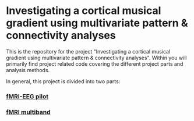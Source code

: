 # Investigating a cortical musical gradient using multivariate pattern &amp; connectivity analyses

This is the repository for the project "Investigating a cortical musical gradient using multivariate pattern &amp; connectivity analyses".
Within you will primarily find project related code covering the different project parts and analysis methods.

In general, this project is divided into two parts:

### [fMRI-EEG pilot](https://github.com/C0C0AN/auditory_system_organization/tree/master/fMRI-EEG_pilot)

### [fMRI multiband](https://github.com/C0C0AN/auditory_system_organization/tree/master/fMRI-multiband)
